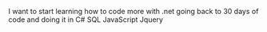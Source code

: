 I want to start learning how to code more with 
 .net  going back to 30 days of code and doing it in 
 C#
 SQL
 JavaScript
 Jquery
 
 
 